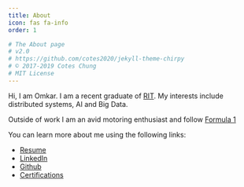 ```yaml
---
title: About
icon: fas fa-info
order: 1

# The About page
# v2.0
# https://github.com/cotes2020/jekyll-theme-chirpy
# © 2017-2019 Cotes Chung
# MIT License
---
```


Hi, I am Omkar. I am a recent graduate of [RIT](https://www.rit.edu). My interests include distributed systems, AI and Big Data.

Outside of work I am an avid motoring enthusiast and follow [Formula 1](https://www.formula1.com/)

You can learn more about me using the following links:

- [Resume]({{site.url}}/tabs/resume)
- [LinkedIn](https://www.linkedin.com/in/omkarkakade)
- [Github](https://github.com/okakade05)
- [Certifications](https://www.youracclaim.com/users/omkar.kakade/badges)


<!-- > **Note**: Add Markdown syntax content to file `_tabs/about.md` and it will show up on this page. -->
